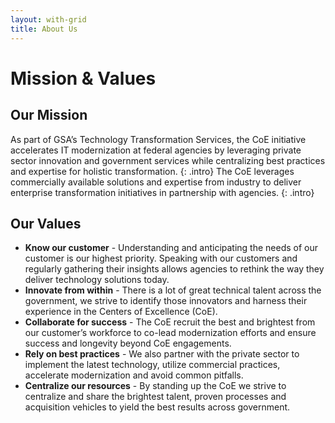 ```yaml
---
layout: with-grid
title: About Us
---
```


# Mission &amp; Values

## Our Mission

As part of GSA’s Technology Transformation Services, the CoE initiative accelerates IT modernization at federal agencies by leveraging private sector innovation and government services while centralizing best practices and expertise for holistic transformation. 
{: .intro}
The CoE leverages commercially available solutions and expertise from industry to deliver enterprise transformation initiatives in partnership with agencies.
{: .intro}

## Our Values

- **Know our customer** - Understanding and anticipating the needs of our customer is our highest priority. Speaking with our customers and regularly gathering their insights allows agencies to rethink the way they deliver technology solutions today.
- **Innovate from within** - There is a lot of great technical talent across the government, we strive to identify those innovators and harness their experience in the  Centers of Excellence (CoE).
- **Collaborate for success** - The CoE recruit the best and brightest from our customer’s workforce to co-lead modernization efforts and ensure success and longevity beyond CoE engagements.
- **Rely on best practices** - We also partner with the private sector to implement the latest technology, utilize commercial practices, accelerate modernization and avoid common pitfalls.
- **Centralize our resources** - By standing up the CoE we strive to centralize and share the brightest talent, proven processes and acquisition vehicles to yield the best results across government.
